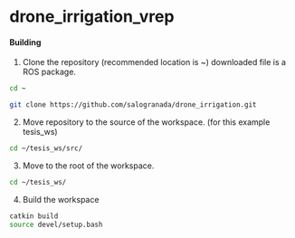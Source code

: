 # drone_irrigation_vrep

#### Building

1. Clone the repository (recommended location is ~) downloaded file is a ROS package.

  ```bash
  cd ~
  ```

  ```bash
  git clone https://github.com/salogranada/drone_irrigation.git
  ```

2. Move repository to the source of the workspace. (for this example tesis_ws)

  ```bash
  cd ~/tesis_ws/src/
  ```
3. Move to the root of the workspace.

  ```bash
  cd ~/tesis_ws/
  ```

4. Build the workspace

  ```bash
  catkin build
  source devel/setup.bash
  ```
